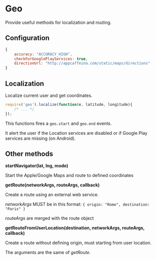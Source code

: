 # Geo

Provide useful methods for localization and routing.

## Configuration

```javascript
{
    accuracy: "ACCURACY_HIGH",
    checkForGooglePlayServices: true,
    directionUrl: "http://appcaffeina.com/static/maps/directions"
}
```

## Localization

Localize current user and get coordinates.

```javascript
require('geo').localize(function(e, latitude, longitude){
    /* ... */
});
```

This functions fires a `geo.start` and `geo.end` events.

It alert the user if the Location services are disabled or if Google Play services are missing (on Android).

## Other methods

**startNavigator(lat, lng, mode)** 

Start the Apple/Google Maps and route to defined coordinates

**getRoute(networkArgs, routeArgs, callback)**

Create a route using an external web service.

*networkArgs* MUST be in this format: `{ origin: "Rome", destination: "Paris" }`

*routeArgs* are merged with the route object

**getRouteFromUserLocation(destination, networkArgs, routeArgs, callback)**

Create a route without defining origin, must starting from user location.

The arguments are the same of *getRoute*.
